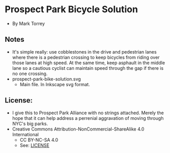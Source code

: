 
# Prospect Park Bicycle Solution
* By Mark Torrey


## Notes 
* It's simple really: use cobblestones in the drive and pedestrian lanes where there is a pedestrian crossing to keep bicycles from riding over those lanes at high speed. At the same time, keep asphault in the middle lane so a cautious cyclist can maintain speed through the gap if there is no one crossing.
* prospect-park-bike-solution.svg
	* Main file. In Inkscape svg format.

## License:
* I give this to Prospect Park Alliance with no strings attached. Merely the hope that it can help address a perrenial aggravation of moving through NYC's big parks.
* Creative Commons Attribution-NonCommercial-ShareAlike 4.0 International
	* CC BY-NC-SA 4.0
	* See: [LICENSE](./LICENSE)


